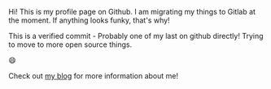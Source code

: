 Hi! This is my profile page on Github. I am migrating my things to Gitlab at the moment. If anything looks funky, that's why!

This is a verified commit - Probably one of my last on github directly! Trying to move
to more open source things.

😄

Check out [my blog](https://www.jackchampagne.com/cv/) for more information about me!
